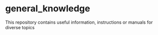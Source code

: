 # general_knowledge
This repository contains useful information, instructions or manuals for diverse topics
